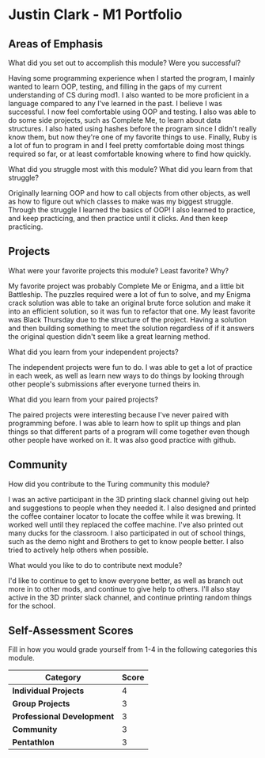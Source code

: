 # Justin Clark - M1 Portfolio

## Areas of Emphasis

What did you set out to accomplish this module? Were you successful?

Having some programming experience when I started the program, I mainly wanted to learn OOP, testing, and filling in the gaps of my current understanding of CS during mod1. I also wanted to be more proficient in a language compared to any I've learned in the past. I believe I was successful. I now feel comfortable using OOP and testing. I also was able to do some side projects, such as Complete Me, to learn about data structures. I also hated using hashes before the program since I didn't really know them, but now they're one of my favorite things to use. Finally, Ruby is a lot of fun to program in and I feel pretty comfortable doing most things required so far, or at least comfortable knowing where to find how quickly.

What did you struggle most with this module? What did you learn from that struggle?

Originally learning OOP and how to call objects from other objects, as well as how to figure out which classes to make was my biggest struggle. Through the struggle I learned the basics of OOP! I also learned to practice, and keep practicing, and then practice until it clicks. And then keep practicing.

## Projects

What were your favorite projects this module? Least favorite? Why?

My favorite project was probably Complete Me or Enigma, and a little bit Battleship. The puzzles required were a lot of fun to solve, and my Enigma crack solution was able to take an original brute force solution and make it into an efficient solution, so it was fun to refactor that one. My least favorite was Black Thursday due to the structure of the project. Having a solution and then building something to meet the solution regardless of if it answers the original question didn't seem like a great learning method.

What did you learn from your independent projects?

The independent projects were fun to do. I was able to get a lot of practice in each week, as well as learn new ways to do things by looking through other people's submissions after everyone turned theirs in.

What did you learn from your paired projects?

The paired projects were interesting because I've never paired with programming before. I was able to learn how to split up things and plan things so that different parts of a program will come together even though other people have worked on it. It was also good practice with github.

## Community

How did you contribute to the Turing community this module?

I was an active participant in the 3D printing slack channel giving out help and suggestions to people when they needed it. I also designed and printed the coffee container locator to locate the coffee while it was brewing. It worked well until they replaced the coffee machine. I've also printed out many ducks for the classroom. I also participated in out of school things, such as the demo night and Brothers to get to know people better. I also tried to actively help others when possible.

What would you like to do to contribute next module?

I'd like to continue to get to know everyone better, as well as branch out more in to other mods, and continue to give help to others. I'll also stay active in the 3D printer slack channel, and continue printing random things for the school.

## Self-Assessment Scores

Fill in how you would grade yourself from 1-4 in the following categories this module.

| Category                     | Score |
| -----------------------------| ----- |
| **Individual Projects**      |   4   |
| **Group Projects**           |   3   |
| **Professional Development** |   3   |
| **Community**                |   3   |
| **Pentathlon**               |   3   |
